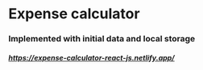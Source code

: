 # Expense calculator

### Implemented with initial data and local storage

##### https://expense-calculator-react-js.netlify.app/